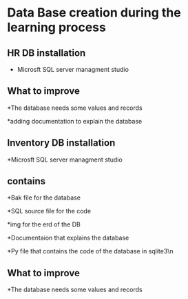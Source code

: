 # Data Base creation during the learning process
## HR DB   installation 
   *  Microsft SQL server managment studio  

## What to improve
  *The database needs some values and records 
  
  *adding documentation to explain the database 




## Inventory DB   installation
   *Microsft SQL server managment studio
   
## contains
 *Bak  file for the database 
 
 *SQL source file for the code 
 
 *img for the erd of the DB
 
 *Documentaion that explains the database
 
 *Py file that contains the code of the database in sqlite3\n
 
 ## What to improve
  *The database needs some values and records 
 
